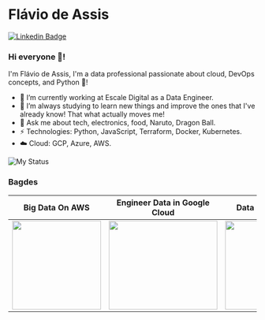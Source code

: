 # Flávio de Assis
[![Linkedin Badge](https://img.shields.io/badge/-flaviodeassis-blue?style=flat-square&logo=Linkedin&logoColor=white&link=https://www.linkedin.com/in/flaviodeassis/)](https://www.linkedin.com/in/flaviodeassis/)

### Hi everyone 🙋! 

I'm Flávio de Assis, I'm a data professional passionate about cloud, DevOps concepts, and Python 🐍!

- 🔭   I’m currently working at Escale Digital as a Data Engineer.
- 🌱   I’m always studying to learn new things and improve the ones that I've already know! That what actually moves me! 
- 💬   Ask me about tech, electronics, food, Naruto, Dragon Ball.
- ⚡   Technologies: Python, JavaScript, Terraform, Docker, Kubernetes.
- ☁️   Cloud: GCP, Azure, AWS.

![My Status](https://github-readme-stats.vercel.app/api?username=flavio-assis&show_icons=true&theme=merko)

### Bagdes
| Big Data On AWS | Engineer Data in Google Cloud | Data Engineering |
| :-------------: | :---------------------------: | :--------------: |
| <img src="https://cdn.qwiklabs.com/ZE9hmZ5hJkWpb2%2Bsug1vDYCrTyVJboF0DZ9zkP%2BzgOo%3D" width="180" height="180"/> | <img src="https://cdn.qwiklabs.com/cwjT%2B56NWniWRx%2BC17wc1l%2Ba9IcE0z3nJChIyQ%2BINGA%3D" width="220" height="180"/> | <img src="https://cdn.qwiklabs.com/M%2Fvczg6VXGDln9SUintYf6L%2F9e9WfjxQwheeciWNSiA%3D" width="180" height="180"/>
